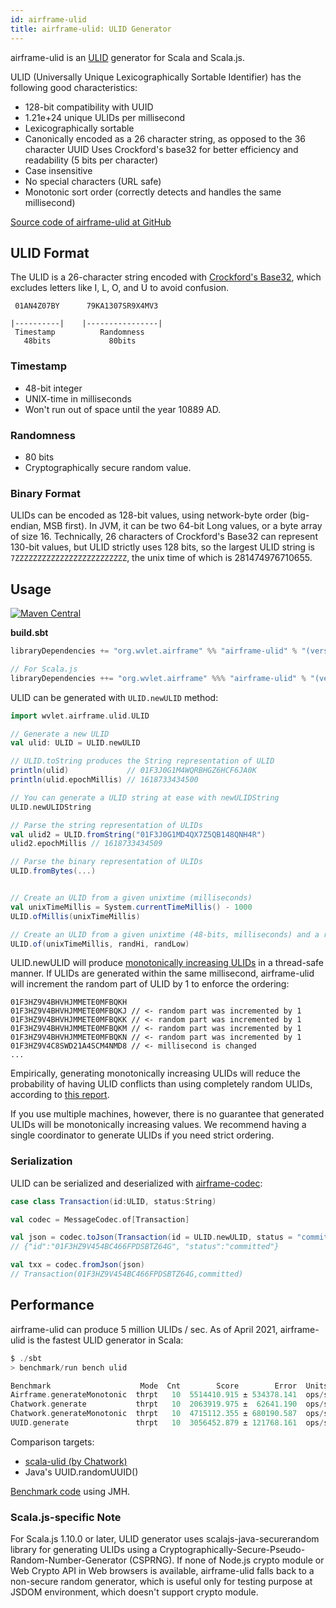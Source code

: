 ```yaml
---
id: airframe-ulid
title: airframe-ulid: ULID Generator
---
```


airframe-ulid is an [ULID](https://github.com/ulid/spec) generator for Scala and Scala.js. 

ULID (Universally Unique Lexicographically Sortable Identifier) has the following good characteristics:

- 128-bit compatibility with UUID
- 1.21e+24 unique ULIDs per millisecond
- Lexicographically sortable
- Canonically encoded as a 26 character string, as opposed to the 36 character UUID
Uses Crockford's base32 for better efficiency and readability (5 bits per character)
- Case insensitive
- No special characters (URL safe)
- Monotonic sort order (correctly detects and handles the same millisecond)

[Source code of airframe-ulid at GitHub](https://github.com/wvlet/airframe/tree/master/airframe-ulid)

## ULID Format

The ULID is a 26-character string encoded with [Crockford's Base32](https://www.crockford.com/base32.html), which excludes letters like I, L, O, and U to avoid confusion.

```
 01AN4Z07BY      79KA1307SR9X4MV3

|----------|    |----------------|
 Timestamp          Randomness
   48bits             80bits
```

### Timestamp

- 48-bit integer
- UNIX-time in milliseconds
- Won't run out of space until the year 10889 AD.

### Randomness

- 80 bits
- Cryptographically secure random value.

### Binary Format

ULIDs can be encoded as 128-bit values, using network-byte order (big-endian, MSB first). In JVM, it can be two 64-bit Long values, or a byte array of size 16. Technically, 26 characters of Crockford's Base32 can represent 130-bit values, but ULID strictly uses 128 bits, so the largest ULID string is `7ZZZZZZZZZZZZZZZZZZZZZZZZZ`, the unix time of which is 281474976710655.

## Usage

[![Maven Central](https://maven-badges.herokuapp.com/maven-central/org.wvlet.airframe/airframe-ulid_2.12/badge.svg)](https://maven-badges.herokuapp.com/maven-central/org.wvlet.airframe/airframe-ulid_2.12/)

__build.sbt__
```scala
libraryDependencies += "org.wvlet.airframe" %% "airframe-ulid" % "(version)"

// For Scala.js
libraryDependencies ++= "org.wvlet.airframe" %%% "airframe-ulid" % "(version)"
```

ULID can be generated with `ULID.newULID` method:

```scala
import wvlet.airframe.ulid.ULID

// Generate a new ULID
val ulid: ULID = ULID.newULID

// ULID.toString produces the String representation of ULID
println(ulid)             // 01F3J0G1M4WQRBHGZ6HCF6JA0K
println(ulid.epochMillis) // 1618733434500

// You can generate a ULID string at ease with newULIDString
ULID.newULIDString

// Parse the string representation of ULIDs 
val ulid2 = ULID.fromString("01F3J0G1MD4QX7Z5QB148QNH4R")
ulid2.epochMillis // 1618733434509

// Parse the binary representation of ULIDs
ULID.fromBytes(...)


// Create an ULID from a given unixtime (milliseconds)
val unixTimeMillis = System.currentTimeMillis() - 1000
ULID.ofMillis(unixTimeMillis)

// Create an ULID from a given unixtime (48-bits, milliseconds) and a random value (80-bits) 
ULID.of(unixTimeMillis, randHi, randLow)

```


ULID.newULID will produce [monotonically increasing ULIDs](https://github.com/ulid/spec#monotonicity) in a thread-safe manner. If ULIDs are generated within the same millisecond, airframe-ulid will increment the random part of ULID by 1 to enforce the ordering:

```
01F3HZ9V4BHVHJMMETE0MFBQKH
01F3HZ9V4BHVHJMMETE0MFBQKJ // <- random part was incremented by 1
01F3HZ9V4BHVHJMMETE0MFBQKK // <- random part was incremented by 1
01F3HZ9V4BHVHJMMETE0MFBQKM // <- random part was incremented by 1
01F3HZ9V4BHVHJMMETE0MFBQKN // <- random part was incremented by 1
01F3HZ9V4C8SWD21A4SCM4NMD8 // <- millisecond is changed
...
```

Empirically, generating monotonically increasing ULIDs will reduce the probability of having ULID conflicts than using completely random ULIDs, according to [this report](https://medium.com/zendesk-engineering/how-probable-are-collisions-with-ulids-monotonic-option-d604d3ed2de).

If you use multiple machines, however, there is no guarantee that generated ULIDs will be monotonically increasing values. We recommend having a single coordinator to generate ULIDs if you need strict ordering.


### Serialization

ULID can be serialized and deserialized with [airframe-codec](airframe-codec.md): 
```scala
case class Transaction(id:ULID, status:String)

val codec = MessageCodec.of[Transaction]

val json = codec.toJson(Transaction(id = ULID.newULID, status = "committed")) 
// {"id":"01F3HZ9V454BC466FPDSBTZ64G", "status":"committed"}

val txx = codec.fromJson(json)
// Transaction(01F3HZ9V454BC466FPDSBTZ64G,committed)
```

## Performance

airframe-ulid can produce 5 million ULIDs / sec. As of April 2021, airframe-ulid is the fastest ULID generator in Scala: 

```scala
$ ./sbt
> benchmark/run bench ulid

Benchmark                    Mode  Cnt        Score        Error  Units
Airframe.generateMonotonic  thrpt   10  5514410.915 ± 534378.141  ops/s
Chatwork.generate           thrpt   10  2063919.975 ±  62641.190  ops/s
Chatwork.generateMonotonic  thrpt   10  4715112.355 ± 680190.587  ops/s
UUID.generate               thrpt   10  3056452.879 ± 121768.161  ops/s
```

Comparison targets:
- [scala-ulid (by Chatwork)](https://github.com/chatwork/scala-ulid)
- Java's UUID.randomUUID()

[Benchmark code](https://github.com/wvlet/airframe/blob/master/airframe-benchmark/src/main/scala/wvlet/airframe/benchmark/ulid/ULIDBenchmark.scala) using JMH.


### Scala.js-specific Note

For Scala.js 1.10.0 or later, ULID generator uses scalajs-java-securerandom library for generating ULIDs using a Cryptographically-Secure-Pseudo-Random-Number-Generator (CSPRNG).
If none of Node.js crypto module or Web Crypto API in Web browsers is available, airframe-ulid falls back to a non-secure random generator, which is useful only for testing purpose at JSDOM environment, which doesn't support crypto module.
